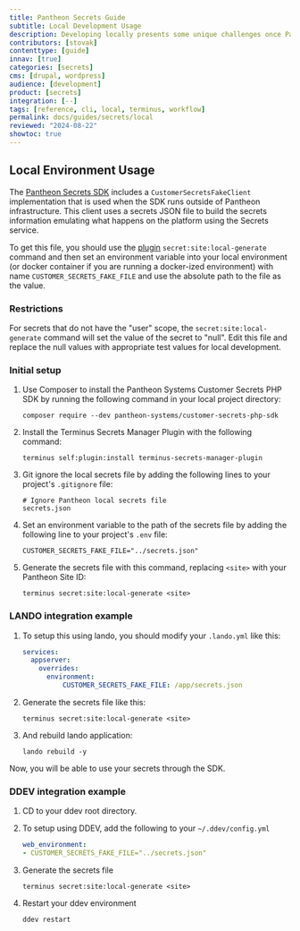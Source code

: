 ```yaml
---
title: Pantheon Secrets Guide
subtitle: Local Development Usage
description: Developing locally presents some unique challenges once Pantheon Secrets are built into your workflow. These are some tips to help you get past struggling with trying to reproduced secret behavior while developing locally.
contributors: [stovak]
contenttype: [guide]
innav: [true]
categories: [secrets]
cms: [drupal, wordpress]
audience: [development]
product: [secrets]
integration: [--]
tags: [reference, cli, local, terminus, workflow]
permalink: docs/guides/secrets/local
reviewed: "2024-08-22"
showtoc: true
---
```

## Local Environment Usage

The [Pantheon Secrets SDK](https://github.com/pantheon-systems/customer-secrets-php-sdk) includes a `CustomerSecretsFakeClient` implementation that is used when the SDK runs outside of Pantheon infrastructure. This client uses a secrets JSON file to build the secrets information emulating what happens on the platform using the Secrets service.

To get this file, you should use the [plugin](https://github.com/pantheon-systems/terminus-secrets-manager-plugin/) `secret:site:local-generate` command and then set an environment variable into your local environment (or docker container if you are running a docker-ized environment) with name `CUSTOMER_SECRETS_FAKE_FILE` and use the absolute path to the file as the value.

### Restrictions

For secrets that do not have the "user" scope, the `secret:site:local-generate` command will set the value of the secret to "null". Edit this file and replace the null values with appropriate test values for local development.

### Initial setup

1. Use Composer to install the Pantheon Systems Customer Secrets PHP SDK by running the following command in your local project directory:
    ```bash{promptUser: user}
    composer require --dev pantheon-systems/customer-secrets-php-sdk
    ```

2. Install the Terminus Secrets Manager Plugin with the following command:
    ```bash{promptUser: user}
    terminus self:plugin:install terminus-secrets-manager-plugin
    ```

3. Git ignore the local secrets file by adding the following lines to your project's `.gitignore` file:
   ```text
   # Ignore Pantheon local secrets file
   secrets.json
   ```

4. Set an environment variable to the path of the secrets file by adding the following line to your project's `.env` file:
   ```text
   CUSTOMER_SECRETS_FAKE_FILE="../secrets.json"
   ```

5. Generate the secrets file with this command, replacing `<site>` with your Pantheon Site ID:
    ```bash{promptUser: user}
    terminus secret:site:local-generate <site>
    ```

### LANDO integration example

1. To setup this using lando, you should modify your `.lando.yml` like this:
    ```yaml
    services:
      appserver:
        overrides:
          environment:
              CUSTOMER_SECRETS_FAKE_FILE: /app/secrets.json
    ```

2. Generate the secrets file like this:
    ```bash{promptUser: user}
    terminus secret:site:local-generate <site>
    ```

3. And rebuild lando application:
    ```bash{promptUser: user}
    lando rebuild -y
    ```

Now, you will be able to use your secrets through the SDK.


### DDEV integration example

1. CD to your ddev root directory.

2. To setup using DDEV, add the following to your `~/.ddev/config.yml`
    ```yaml
    web_environment:
    - CUSTOMER_SECRETS_FAKE_FILE="../secrets.json"
    ```

3. Generate the secrets file
    ```bash{promptUser: user}
    terminus secret:site:local-generate <site>
    ```

4. Restart your ddev environment
    ```bash{promptUser: user}
    ddev restart
    ```
